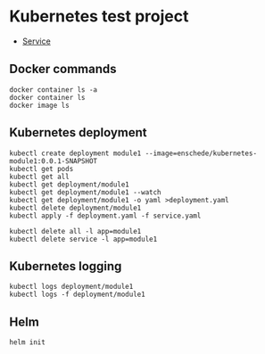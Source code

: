 # Kubernetes test project

- [Service](service.md)

## Docker commands

    docker container ls -a
    docker container ls
    docker image ls
    
## Kubernetes deployment

    kubectl create deployment module1 --image=enschede/kubernetes-module1:0.0.1-SNAPSHOT
    kubectl get pods
    kubectl get all
    kubectl get deployment/module1   
    kubectl get deployment/module1 --watch  
    kubectl get deployment/module1 -o yaml >deployment.yaml   
    kubectl delete deployment/module1
    kubectl apply -f deployment.yaml -f service.yaml
    
    kubectl delete all -l app=module1
    kubectl delete service -l app=module1
    
## Kubernetes logging

    kubectl logs deployment/module1
    kubectl logs -f deployment/module1

## Helm

    helm init
    
